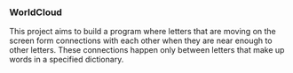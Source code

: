 ### WorldCloud
This project aims to build a program where letters that are moving on the screen form connections with each other when they are near 
enough to other letters. These connections happen only between letters that make up words in a specified dictionary. 
